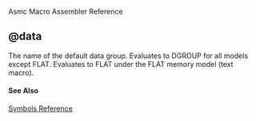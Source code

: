 Asmc Macro Assembler Reference

## @data

The name of the default data group. Evaluates to DGROUP for all models except FLAT. Evaluates to FLAT under the FLAT memory model (text macro).

#### See Also

[Symbols Reference](readme.md)
